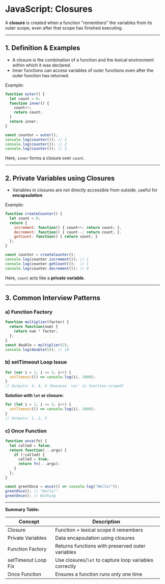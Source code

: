 
# JavaScript: Closures

A **closure** is created when a function "remembers" the variables from its outer scope, even after that scope has finished executing.

---

## 1. Definition & Examples

- A closure is the combination of a function and the lexical environment within which it was declared.
- Inner functions can access variables of outer functions even after the outer function has returned.

Example:
```js
function outer() {
  let count = 0;
  function inner() {
    count++;
    return count;
  }
  return inner;
}

const counter = outer();
console.log(counter()); // 1
console.log(counter()); // 2
console.log(counter()); // 3
```
Here, `inner` forms a closure over `count`.

---

## 2. Private Variables using Closures

- Variables in closures are not directly accessible from outside, useful for **encapsulation**.

Example:
```js
function createCounter() {
  let count = 0;
  return {
    increment: function() { count++; return count; },
    decrement: function() { count--; return count; },
    getCount: function() { return count; }
  };
}

const counter = createCounter();
console.log(counter.increment()); // 1
console.log(counter.getCount());  // 1
console.log(counter.decrement()); // 0
```
Here, `count` acts like a **private variable**.

---

## 3. Common Interview Patterns

### a) Function Factory
```js
function multiplier(factor) {
  return function(num) {
    return num * factor;
  };
}
const double = multiplier(2);
console.log(double(5)); // 10
```

### b) setTimeout Loop Issue
```js
for (var i = 1; i <= 3; i++) {
  setTimeout(() => console.log(i), 1000);
}
// Outputs: 4, 4, 4 (because `var` is function-scoped)
```

**Solution with `let` or closure:**
```js
for (let i = 1; i <= 3; i++) {
  setTimeout(() => console.log(i), 1000);
}
// Outputs: 1, 2, 3
```

### c) Once Function
```js
function once(fn) {
  let called = false;
  return function(...args) {
    if (!called) {
      called = true;
      return fn(...args);
    }
  };
}

const greetOnce = once(() => console.log("Hello!"));
greetOnce(); // "Hello!"
greetOnce(); // Nothing
```

---

**Summary Table:**

| Concept                   | Description                                           |
|---------------------------|-------------------------------------------------------|
| Closure                   | Function + lexical scope it remembers                 |
| Private Variables         | Data encapsulation using closures                     |
| Function Factory          | Returns functions with preserved outer variables      |
| setTimeout Loop Fix       | Use closures/`let` to capture loop variables correctly|
| Once Function             | Ensures a function runs only one time                 |

